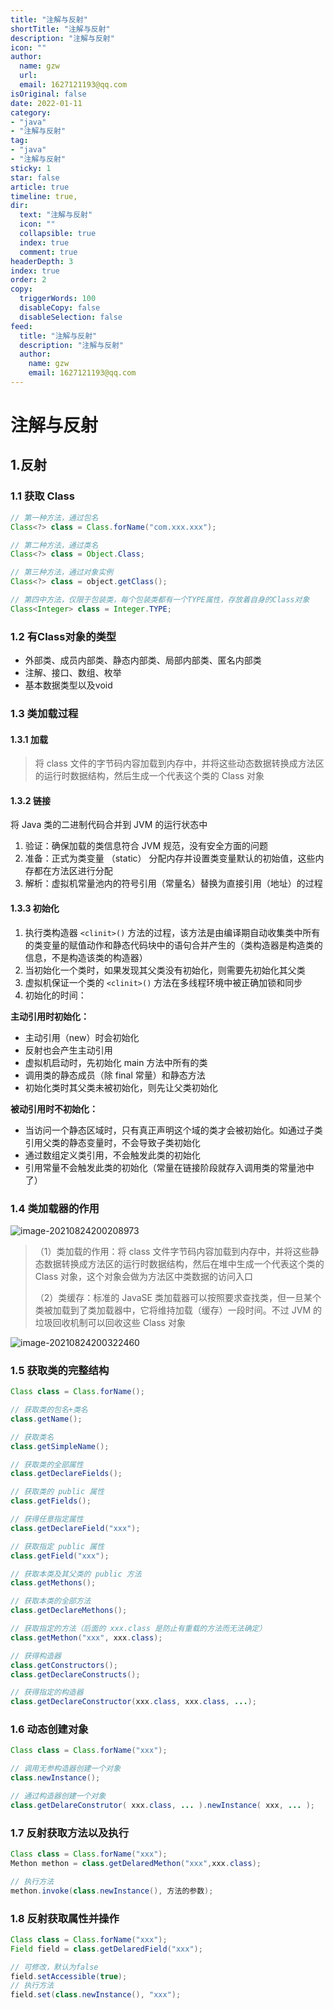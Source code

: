 ```yaml
---
title: "注解与反射"
shortTitle: "注解与反射"
description: "注解与反射"
icon: ""
author: 
  name: gzw
  url: 
  email: 1627121193@qq.com
isOriginal: false
date: 2022-01-11
category: 
- "java"
- "注解与反射"
tag:
- "java"
- "注解与反射"
sticky: 1
star: false
article: true
timeline: true,
dir:
  text: "注解与反射"
  icon: ""
  collapsible: true
  index: true
  comment: true
headerDepth: 3
index: true
order: 2
copy:
  triggerWords: 100
  disableCopy: false
  disableSelection: false
feed:
  title: "注解与反射"
  description: "注解与反射"
  author:
    name: gzw
    email: 1627121193@qq.com
---
```






# 注解与反射  

## 1.反射

### 1.1 获取 Class

```java
// 第一种方法，通过包名
Class<?> class = Class.forName("com.xxx.xxx");

// 第二种方法，通过类名
Class<?> class = Object.Class;

// 第三种方法，通过对象实例
Class<?> class = object.getClass();

// 第四中方法，仅限于包装类，每个包装类都有一个TYPE属性，存放着自身的Class对象
Class<Integer> class = Integer.TYPE;
```



### 1.2 有Class对象的类型

- 外部类、成员内部类、静态内部类、局部内部类、匿名内部类
- 注解、接口、数组、枚举
- 基本数据类型以及void



### 1.3 类加载过程

#### 1.3.1 加载

> 将 class 文件的字节码内容加载到内存中，并将这些动态数据转换成方法区的运行时数据结构，然后生成一个代表这个类的 Class 对象



#### 1.3.2 链接

将 Java 类的二进制代码合并到 JVM 的运行状态中

1. 验证：确保加载的类信息符合 JVM 规范，没有安全方面的问题
2. 准备：正式为类变量 （static） 分配内存并设置类变量默认的初始值，这些内存都在方法区进行分配
3. 解析：虚拟机常量池内的符号引用（常量名）替换为直接引用（地址）的过程



#### 1.3.3 初始化

1. 执行类构造器 `<clinit>()` 方法的过程，该方法是由编译期自动收集类中所有的类变量的赋值动作和静态代码块中的语句合并产生的（类构造器是构造类的信息，不是构造该类的构造器）
2. 当初始化一个类时，如果发现其父类没有初始化，则需要先初始化其父类
3. 虚拟机保证一个类的 `<clinit>()` 方法在多线程环境中被正确加锁和同步
4. 初始化的时间：

**主动引用时初始化：**

- 主动引用（new）时会初始化
- 反射也会产生主动引用
- 虚拟机启动时，先初始化 main 方法中所有的类
- 调用类的静态成员（除 final 常量）和静态方法
- 初始化类时其父类未被初始化，则先让父类初始化

**被动引用时不初始化：**

- 当访问一个静态区域时，只有真正声明这个域的类才会被初始化。如通过子类引用父类的静态变量时，不会导致子类初始化
- 通过数组定义类引用，不会触发此类的初始化
- 引用常量不会触发此类的初始化（常量在链接阶段就存入调用类的常量池中了）





### 1.4 类加载器的作用

![image-20210824200208973](http://gitee.com/gzwrrr/typora-img/raw/master/images/image-20210824200208973.png)

> （1）类加载的作用：将 class 文件字节码内容加载到内存中，并将这些静态数据转换成方法区的运行时数据结构，然后在堆中生成一个代表这个类的 Class 对象，这个对象会做为方法区中类数据的访问入口
>
> （2）类缓存：标准的 JavaSE 类加载器可以按照要求查找类，但一旦某个类被加载到了类加载器中，它将维持加载（缓存）一段时间。不过 JVM 的垃圾回收机制可以回收这些 Class 对象

![image-20210824200322460](http://gitee.com/gzwrrr/typora-img/raw/master/images/image-20210824200322460.png)



### 1.5 获取类的完整结构

```java
Class class = Class.forName();

// 获取类的包名+类名
class.getName();

// 获取类名
class.getSimpleName();

// 获取类的全部属性
class.getDeclareFields();

// 获取类的 public 属性
class.getFields();

// 获得任意指定属性
class.getDeclareField("xxx");

// 获取指定 public 属性
class.getField("xxx");

// 获取本类及其父类的 public 方法
class.getMethons();

// 获取本类的全部方法
class.getDeclareMethons();

// 获取指定的方法（后面的 xxx.class 是防止有重载的方法而无法确定）
class.getMethon("xxx", xxx.class);

// 获得构造器
class.getConstructors();
class.getDeclareConstructs();

// 获得指定的构造器
class.getDeclareConstructor(xxx.class, xxx.class, ...);
```



### 1.6 动态创建对象

```java
Class class = Class.forName("xxx");

// 调用无参构造器创建一个对象
class.newInstance();

// 通过构造器创建一个对象
class.getDelareConstrutor( xxx.class, ... ).newInstance( xxx, ... );
```



### 1.7 反射获取方法以及执行

```java
Class class = Class.forName("xxx");
Methon methon = class.getDelaredMethon("xxx",xxx.class);

// 执行方法
methon.invoke(class.newInstance(), 方法的参数);
```



### 1.8 反射获取属性并操作

```java
Class class = Class.forName("xxx");
Field field = class.getDelaredField("xxx");

// 可修改，默认为false
field.setAccessible(true);
// 执行方法
field.set(class.newInstance(), "xxx");
```

